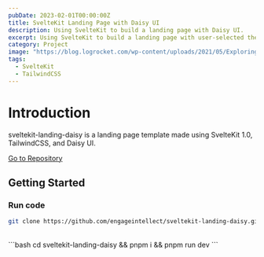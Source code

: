 ```yaml
---
pubDate: 2023-02-01T00:00:00Z
title: SvelteKit Landing Page with Daisy UI
description: Using SvelteKit to build a landing page with Daisy UI.
excerpt: Using SvelteKit to build a landing page with user-selected themes with Daisy UI.
category: Project
image: "https://blog.logrocket.com/wp-content/uploads/2021/05/Exploring-Newest-Svelte-Based-Framework-SvelteKit.png"
tags:
  - SvelteKit
  - TailwindCSS
---
```


# Introduction

sveltekit-landing-daisy is a landing page template made using SvelteKit 1.0, TailwindCSS, and Daisy UI.

<a href="https://github.com/engageintellect/sveltekit-landing-daisy" target="_blank">Go to Repository</a>

## Getting Started

### Run code

```bash
git clone https://github.com/engageintellect/sveltekit-landing-daisy.git
```

<br/>
```bash
cd sveltekit-landing-daisy && pnpm i && pnpm run dev
```
